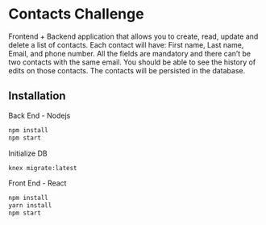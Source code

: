 # Contacts Challenge

Frontend + Backend application that allows you to create, read, update and
delete a list of contacts. Each contact will have: First name, Last name, Email, and
phone number. All the fields are mandatory and there can’t be two contacts with the
same email. You should be able to see the history of edits on those contacts. The
contacts will be persisted in the database.

## Installation

Back End - Nodejs

```bash
npm install
npm start
```
Initialize DB

```bash
knex migrate:latest
```

Front End - React

```bash
npm install
yarn install
npm start
```
